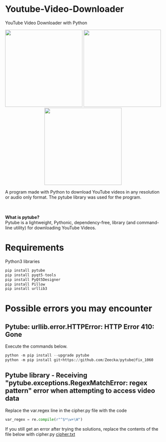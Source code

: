 # Youtube-Video-Downloader
YouTube Video Downloader with Python
<p align="center">
<img src="https://user-images.githubusercontent.com/60680749/151407098-bf212882-7673-4642-9e6d-8b546264f065.png" width="250" height="250">
<img src="https://user-images.githubusercontent.com/60680749/151404941-fff3e7b5-9a2d-4ad0-bbef-9af3d2cbbf9b.png" width="250" height="250">
<img src="https://user-images.githubusercontent.com/60680749/151404957-e789f80f-f41e-4e04-9e4c-8bae768bfcee.png" width="250" height="250">
</p>
A program made with Python to download YouTube videos in any resolution or audio only format.
The pytube library was used for the program.<br/>
<br/>
<br/>

**What is pytube?**\
Pytube is a lightweight, Pythonic, dependency-free, library (and command-line utility) for downloading YouTube Videos.

# Requirements

Python3 libraries
````python
pip install pytube
pip install pyqt5-tools
pip install PyQt5Designer
pip install Pillow
pip install urllib3
````
# Possible errors you may encounter

## Pytube: urllib.error.HTTPError: HTTP Error 410: Gone
Execute the commands below.

```python
python -m pip install --upgrade pytube
python -m pip install git+https://github.com/Zeecka/pytube@fix_1060
````

## Pytube library - Receiving "pytube.exceptions.RegexMatchError: regex pattern" error when attempting to access video data

Replace the var.regex line in the cipher.py file with the code

```python
var_regex = re.compile(r"^$*\w+\W")
````

If you still get an error after trying the solutions, replace the contents of the file below with cipher.py
[cipher.txt](https://github.com/engincandanabas/Youtube-Video-Downloader/files/7952552/cipher.txt)

